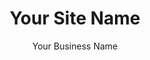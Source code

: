---
title: Your Site Name
description: Page Not Found.
draft: false
private: true
author: Your Business Name
logo: logo.webp
favicon: favicon.ico
site_overview: Blurb
site_image: header.webp 
location:
    name: Melbourne, Australia
    areaServed: 
    - type: Country
      name: Australia
      nameCode: AU
    - type: Country
      name: New Zealand
      nameCode: NZ
languages:
    - title: English
services:
    - title: Analytics Consulting
    - title: Marketing Science
    - title: Data Engineering
    - title: Website Development
founders:
    - title: James Morgan
contactForm:
    endpoint: /contact/submit/
    fields:
        - id: name
          name: name
          type: text
          placeholder: Whats your name?
          required: true
        - id: email
          name: email
          type: email
          placeholder: How can we reach you?
          required: true
        - id: message
          name: message
          type: textArea
          placeholder: How can I help you?
          required: true 

linkedinLink: "https://www.linkedin.com/in/james-morgan-nz/"
githubLink: "https://github.com/J-Morgan-Consulting"
---